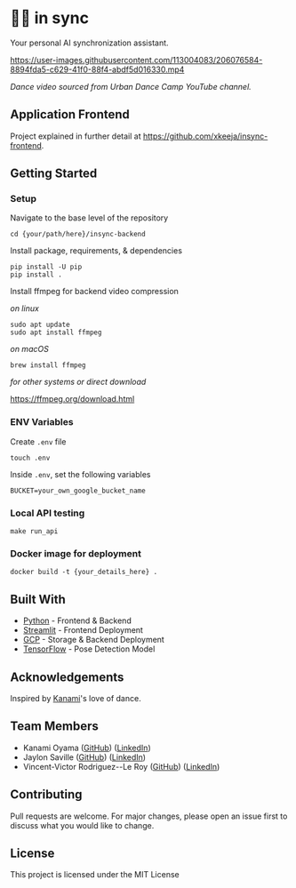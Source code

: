# 💃💃 in sync
Your personal AI synchronization assistant.
<br>

https://user-images.githubusercontent.com/113004083/206076584-8894fda5-c629-41f0-88f4-abdf5d016330.mp4

_Dance video sourced from Urban Dance Camp YouTube channel._

## Application Frontend
Project explained in further detail at https://github.com/xkeeja/insync-frontend.

## Getting Started
### Setup

Navigate to the base level of the repository
```
cd {your/path/here}/insync-backend
```

Install package, requirements, & dependencies
```
pip install -U pip
pip install .
```

Install ffmpeg for backend video compression

_on linux_
```
sudo apt update
sudo apt install ffmpeg
```
_on macOS_
```
brew install ffmpeg
```
_for other systems or direct download_

https://ffmpeg.org/download.html



### ENV Variables
Create `.env` file
```
touch .env
```
Inside `.env`, set the following variables
```
BUCKET=your_own_google_bucket_name
```

### Local API testing
```
make run_api
```

### Docker image for deployment
```
docker build -t {your_details_here} .
```

## Built With
- [Python](https://www.python.org/) - Frontend & Backend
- [Streamlit](https://streamlit.io/) - Frontend Deployment
- [GCP](https://cloud.google.com/) - Storage & Backend Deployment
- [TensorFlow](https://tfhub.dev/google/movenet/multipose/lightning/1) - Pose Detection Model

## Acknowledgements
Inspired by [Kanami](https://www.linkedin.com/in/kanami-oyama-9a666b243/)'s love of dance.

## Team Members
- Kanami Oyama ([GitHub](https://github.com/kanpinpon)) ([LinkedIn](https://www.linkedin.com/in/kanami-oyama-9a666b243/))
- Jaylon Saville ([GitHub](https://github.com/jaysaville)) ([LinkedIn](https://www.linkedin.com/in/jaysaville/))
- Vincent-Victor Rodriguez--Le Roy ([GitHub](https://github.com/Slokem)) ([LinkedIn](https://www.linkedin.com/in/vincent-victor-r-328aa5a8/))

## Contributing
Pull requests are welcome. For major changes, please open an issue first to discuss what you would like to change.

## License
This project is licensed under the MIT License
